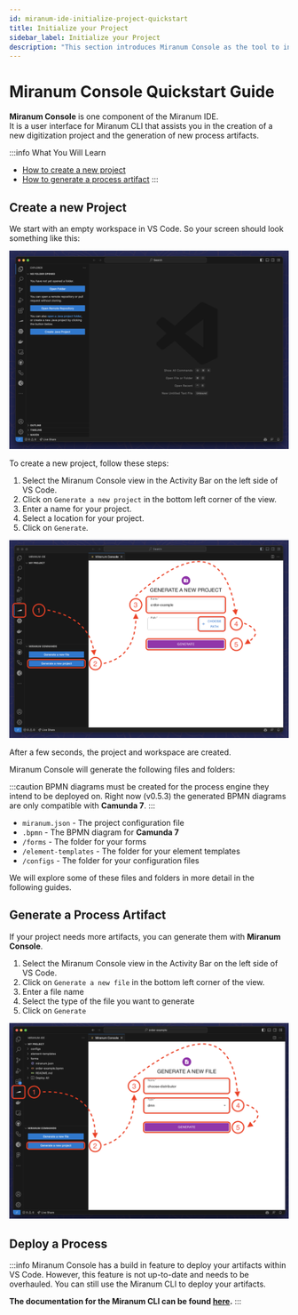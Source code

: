 ```yaml
---
id: miranum-ide-initialize-project-quickstart
title: Initialize your Project
sidebar_label: Initialize your Project
description: "This section introduces Miranum Console as the tool to initialize a project."
---
```


# Miranum Console Quickstart Guide

**Miranum Console** is one component of the Miranum IDE.  
It is a user interface for Miranum CLI that assists you in the creation of a new digitization project and the generation
of new process artifacts.

:::info What You Will Learn
- [How to create a new project](#create-a-new-project)
- [How to generate a process artifact](#generate-a-process-artifact)
:::

## Create a new Project

We start with an empty workspace in VS Code.
So your screen should look something like this:

![Empty Workspace](../static/img/miranumIDE/miranumIDE_empty-workspace.png)

To create a new project, follow these steps:
1. Select the Miranum Console view in the Activity Bar on the left side of VS Code.
2. Click on `Generate a new project` in the bottom left corner of the view.
3. Enter a name for your project.
4. Select a location for your project.
5. Click on `Generate`.

![Create new Project](../static/img/miranumIDE/miranumIDE_create-new-project.png)

After a few seconds, the project and workspace are created.

Miranum Console will generate the following files and folders:

:::caution
BPMN diagrams must be created for the process engine they intend to be deployed on.
Right now (v0.5.3) the generated BPMN diagrams are only compatible with **Camunda 7**.
:::

* `miranum.json` - The project configuration file
* `.bpmn` - The BPMN diagram for **Camunda 7**
* `/forms` - The folder for your forms
* `/element-templates` - The folder for your element templates
* `/configs` - The folder for your configuration files

We will explore some of these files and folders in more detail in the following guides.

## Generate a Process Artifact

If your project needs more artifacts, you can generate them with **Miranum Console**.
1. Select the Miranum Console view in the Activity Bar on the left side of VS Code.
2. Click on `Generate a new file` in the bottom left corner of the view.
3. Enter a file name
4. Select the type of the file you want to generate
5. Click on `Generate`

![Generate new File](../static/img/miranumIDE/miranumIDE_generate-new-file.png)

## Deploy a Process

:::info
Miranum Console has a build in feature to deploy your artifacts within VS Code.
However, this feature is not up-to-date and needs to be overhauled.
You can still use the Miranum CLI to deploy your artifacts.

**The documentation for the Miranum CLI can be found [here](../miranum-cli-quickstart.md#deployment).**
:::
